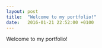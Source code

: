 ```yaml
---
layout: post
title:  "Welcome to my portfolio!"
date:   2016-01-21 22:52:00 +0100
---
```


Welcome to my portfolio!
